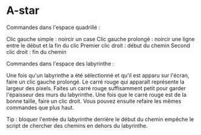 # A-star

Commandes dans l'espace quadrillé :

Clic gauche simple : noircir un case
Clic gauche prolongé : noircir une ligne entre le début et la fin du clic
Premier clic droit : début du chemin
Second clic droit : fin du chemin

Commandes dans l'espace des labyrinthe :

Une fois qu'un labyrinthe a été sélectionné et qu'il est apparu sur l'écran,
faire un clic gauche prolongé. Le carré rouge qui apparaît représente la largeur des pixels.
Faites un carré rouge suffisamment petit pour garder l'épaisseur des murs du labyrinthe.
Une fois que le carré rouge est de la bonne taille, faire un clic droit.
Vous pouvez ensuite refaire les mêmes commandes que plus haut.

Tip : bloquer l'entrée du labyrinthe derrière le début du chemin empêche le script de chercher des chemins en dehors du labyrinthe.
